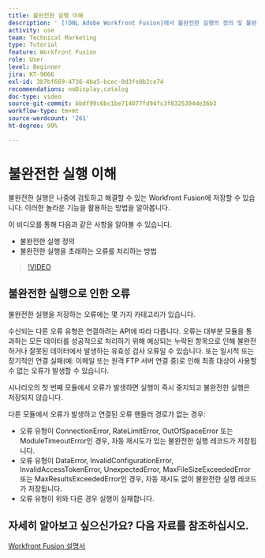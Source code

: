 ```yaml
---
title: 불완전한 실행 이해
description: ' [!DNL Adobe Workfront Fusion]에서 불완전한 실행의 정의 및 불완전한 실행을 초래하는 오류를 처리하는 방법에 대해 알아봅니다.'
activity: use
team: Technical Marketing
type: Tutorial
feature: Workfront Fusion
role: User
level: Beginner
jira: KT-9066
exl-id: 3b7bf669-4736-4ba5-bcec-0d3fe0b2ce74
recommendations: noDisplay,catalog
doc-type: video
source-git-commit: bbdf99c6bc1be714077fd94fc3f8325394de36b3
workflow-type: tm+mt
source-wordcount: '261'
ht-degree: 99%

---
```


# 불완전한 실행 이해

불완전한 실행은 나중에 검토하고 해결할 수 있는 Workfront Fusion에 저장할 수 있습니다. 이러한 놀라운 기능을 활용하는 방법을 알아봅니다.

이 비디오를 통해 다음과 같은 사항을 알아볼 수 있습니다.

* 불완전한 실행 정의
* 불완전한 실행을 초래하는 오류를 처리하는 방법

>[!VIDEO](https://video.tv.adobe.com/v/3418154/?quality=12&learn=on&enablevpops=1&captions=kor)

## 불완전한 실행으로 인한 오류

불완전한 실행을 저장하는 오류에는 몇 가지 카테고리가 있습니다.

수신되는 다른 오류 유형은 연결하려는 API에 따라 다릅니다. 오류는 대부분 모듈을 통과하는 모든 데이터를 성공적으로 처리하기 위해 예상되는 누락된 항목으로 인해 불완전하거나 잘못된 데이터에서 발생하는 유효성 검사 오류일 수 있습니다. 또는 일시적 또는 장기적인 연결 실패(예: 이메일 또는 원격 FTP 서버 연결 중)로 인해 최종 대상이 사용할 수 없는 오류가 발생할 수 있습니다.

시나리오의 첫 번째 모듈에서 오류가 발생하면 실행이 즉시 중지되고 불완전한 실행은 저장되지 않습니다.

다른 모듈에서 오류가 발생하고 연결된 오류 핸들러 경로가 없는 경우:

* 오류 유형이 ConnectionError, RateLimitError, OutOfSpaceError 또는 ModuleTimeoutError인 경우, 자동 재시도가 있는 불완전한 실행 레코드가 저장됩니다.
* 오류 유형이 DataError, InvalidConfigurationError, InvalidAccessTokenError, UnexpectedError, MaxFileSizeExceededError 또는 MaxResultsExceededError인 경우, 자동 재시도 없이 불완전한 실행 레코드가 저장됩니다.
* 오류 유형이 위와 다른 경우 실행이 실패합니다.

## 자세히 알아보고 싶으신가요? 다음 자료를 참조하십시오.

[Workfront Fusion 설명서](https://experienceleague.adobe.com/ko/docs/workfront-fusion/using/get-started-with-fusion/understand-workfront-fusion/workfront-fusion-overview)
